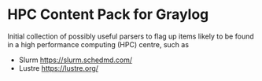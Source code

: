 # HPC Content Pack for Graylog

Initial collection of possibly useful parsers to flag up items likely to be found in a high performance computing (HPC) centre, such as
* Slurm https://slurm.schedmd.com/
* Lustre https://lustre.org/
